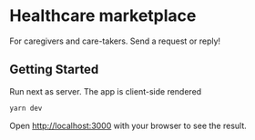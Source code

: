 # Healthcare marketplace

For caregivers and care-takers. Send a request or reply!

## Getting Started

Run next as server. The app is client-side rendered

```bash
yarn dev
```

Open [http://localhost:3000](http://localhost:3000) with your browser to see the result.
